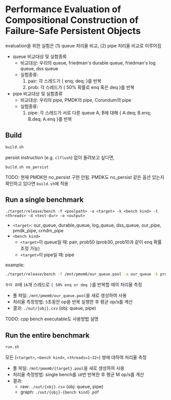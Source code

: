 # Performance Evaluation of Compositional Construction of Failure-Safe Persistent Objects

evaluation을 위한 실험은 (1) queue 처리율 비교, (2) pipe 처리율 비교로 이루어짐
- queue 비교대상 및 실험종류
    - 비교대상: 우리의 queue, friedman's durable queue, friedman's log queue, dss queue
    - 실험종류:
        1. pair: 각 스레드가 { enq; deq; }를 반복
        2. prob: 각 스레드가 { 50% 확률로 enq 혹은 deq }를 반복
- pipe 비교대상 및 실험종류
    - 비교대상: 우리의 pipe, PMDK의 pipe, Corundum의 pipe
    - 실험종류:
        1. pipe: 각 스레드가 서로 다른 queue A, B에 대해 { A.deq; B.enq; B.deq; A.enq }를 반복
## Build

```bash
build.sh
```

persist instruction (e.g. `clflush`) 없이 돌려보고 싶다면,
```
build.sh no_persist
```
TODO: 현재 PMDK만 no_persist 구현 안됨. PMDK도 no_persist 같은 옵션 있는지 확인하고 있다면 `build.sh`에 적용

## Run a single benchmark

```
./target/release/bench -f <poolpath> -a <target> -k <bench kind> -t <threads> -d <test-dur> -o <output>
```
- `<target>`: our_queue, durable_queue, log_queue, dss_queue, our_pipe, pmdk_pipe, crndm_pipe
- `<bench kind>`
    - `<target>`이 queue일 때: pair, prob50 (prob30, prob10과 같이 enq 확률 조정 가능)
    - `<target>`이 pipe일 때: pipe

example:
```bash
./target/release/bench -f /mnt/pmem0/our_queue.pool -a our_queue -k prob50 -t 16 -d 5
```
`우리 큐`에 `16`개 스레드로 `{ 50% enq or deq }`를 반복할 때의 처리율 측정
- 풀 파일: `/mnt/pmem0/our_queue.pool`을 새로 생성하여 사용
- 처리율 측정방법: `5`초동안 op을 반복 실행한 후 평균 op/s를 계산
- 결과: `./out/{obj}.csv` (obj: queue, pipe)

TODO: cpp bench executable도 사용방법 설명

## Run the entire benchmark
```bash
run.sh
```
모든 (`<target>`, `<bench kind>`, `<threads=1~32>`) 쌍에 대하여 처리율 측정
- 풀 파일: `/mnt/pmem0/{target}.pool`을 새로 생성하여 사용
- 처리율 측정방법: single bench를 `10`번 반복한 후 평균 M op/s를 계산
- 결과:
    - raw: `./out/{obj}.csv` (obj: queue, pipe)
    - graph: `./out/{obj}-{bench kind}.pdf`
